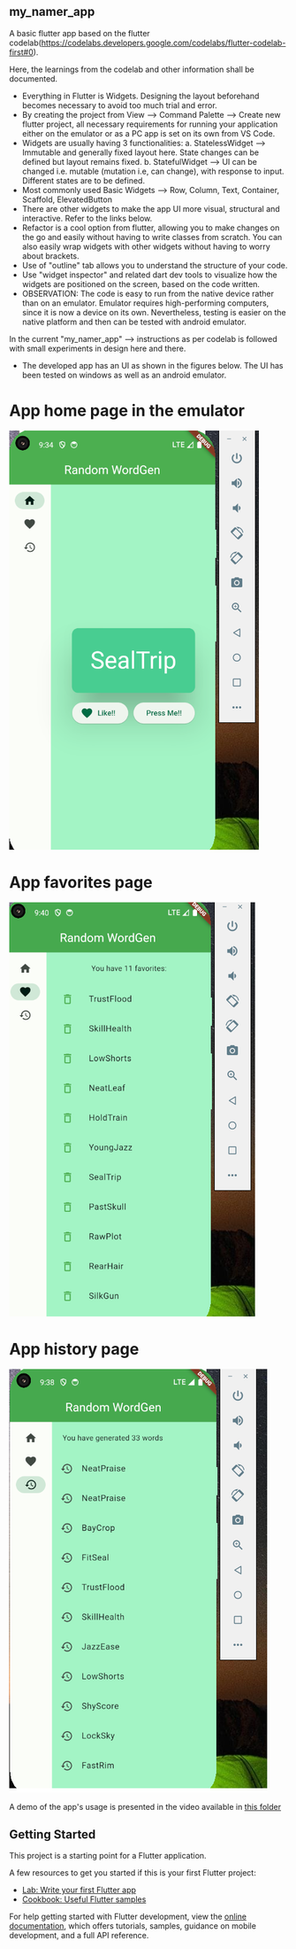 ## my_namer_app

A basic flutter app based on the flutter codelab(https://codelabs.developers.google.com/codelabs/flutter-codelab-first#0).

Here, the learnings from the codelab and other information shall be documented.

- Everything in Flutter is Widgets. Designing the layout beforehand becomes necessary to avoid too much trial and error.
- By creating the project from View --> Command Palette --> Create new flutter project, all necessary requirements for running your application either on the emulator or as a PC app is set on its own from VS Code.
- Widgets are usually having 3 functionalities:
a. StatelessWidget --> Immutable and generally fixed layout here. State changes can be defined but layout remains fixed.
b. StatefulWidget --> UI can be changed i.e. mutable (mutation i.e, can change), with response to input. Different states are to be defined.
- Most commonly used Basic Widgets --> Row, Column, Text, Container, Scaffold, ElevatedButton
- There are other widgets to make the app UI more visual, structural and interactive. Refer to the links below.
- Refactor is a cool option from flutter, allowing you to make changes on the go and easily without having to write classes from scratch. You can also easily wrap widgets with other widgets without having to worry about brackets.
- Use of "outline" tab allows you to understand the structure of your code.
- Use "widget inspector" and related dart dev tools to visualize how the widgets are positioned on the screen, based on the code written.
- OBSERVATION: The code is easy to run from the native device rather than on an emulator. Emulator requires high-performing computers, since it is now a device on its own. Nevertheless, testing is easier on the native platform and then can be tested with android emulator. 


In the current "my_namer_app" --> instructions as per codelab is followed with small experiments in design here and there.
- The developed app has an UI as shown in the figures below. The UI has been tested on windows as well as an android emulator.
# App home page in the emulator
<p>
    <img src="/week4/imgs/app_home.png">
</p>

# App favorites page
<p>
    <img src="/week4/imgs/app_fav.png">
</p>

# App history page
<p>
    <img src="/week4/imgs/app_history.png ">
</p>

A demo of the app's usage is presented in the video available in [this folder](/week4/imgs/)

## Getting Started

This project is a starting point for a Flutter application.

A few resources to get you started if this is your first Flutter project:

- [Lab: Write your first Flutter app](https://docs.flutter.dev/get-started/codelab)
- [Cookbook: Useful Flutter samples](https://docs.flutter.dev/cookbook)

For help getting started with Flutter development, view the
[online documentation](https://docs.flutter.dev/), which offers tutorials,
samples, guidance on mobile development, and a full API reference.

